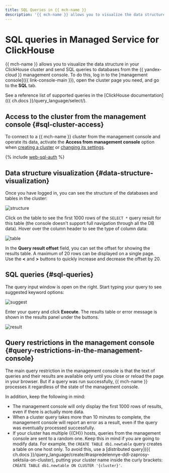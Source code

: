 ```yaml
---
title: SQL Queries in {{ mch-name }}
description: '{{ mch-name }} allows you to visualize the data structure on your {{ CH }} cluster and send SQL queries to databases from the {{ yandex-cloud }} management console. To do this, log into the management console, open the page of the required cluster and go to the SQL tab.'
---
```


# SQL queries in Managed Service for ClickHouse

{{ mch-name }} allows you to visualize the data structure in your ClickHouse cluster and send SQL queries to databases from the {{ yandex-cloud }} management console. To do this, log in to the [management console]({{ link-console-main }}), open the cluster page you need, and go to the **SQL** tab.

See a reference list of supported queries in the [ClickHouse documentation]({{ ch.docs }}/query_language/select/).

## Access to the cluster from the management console {#sql-cluster-access}

To connect to a {{ mch-name }} cluster from the management console and operate its data, activate the **Access from management console** option when [creating a cluster](cluster-create.md) or [changing its settings](update.md#change-additional-settings).

{% include [web-sql-auth](../../_includes/mdb/web-sql-auth-mch.md) %}


## Data structure visualization {#data-structure-visualization}

Once you have logged in, you can see the structure of the databases and tables in the cluster:

![structure](../../_assets/mdb/structure.png)

Click on the table to see the first 1000 rows of the `SELECT *` query result for this table (the console doesn't support full navigation through all the DB data). Hover over the column header to see the type of column data:

![table](../../_assets/mdb/table.png)

In the **Query result offset** field, you can set the offset for showing the results table. A maximum of 20 rows can be displayed on a single page. Use the **<** and **>** buttons to quickly increase and decrease the offset by 20.

## SQL queries {#sql-queries}

The query input window is open on the right. Start typing your query to see suggested keyword options:

![suggest](../../_assets/mdb/suggest.png)

Enter your query and click **Execute**. The results table or error message is shown in the results panel under the buttons.

![result](../../_assets/mdb/result.png)

## Query restrictions in the management console {#query-restrictions-in-the-management-console}

The main query restriction in the management console is that the text of queries and their results are available only until you close or reload the page in your browser. But if a query was run successfully, {{ mch-name }} processes it regardless of the state of the management console.

In addition, keep the following in mind:

* The management console will only display the first 1000 rows of results, even if there is actually more data.
* When a cluster query takes more than 10 minutes to complete, the management console will report an error as a result, even if the query was eventually processed successfully.
* If your cluster has multiple {{CH}} hosts, queries from the management console are sent to a random one. Keep this in mind if you are going to modify data. For example, the `CREATE TABLE db1.newtable` query creates a table on one host only. To avoid this, use a [distributed query]({{ ch.docs }}/query_language/create/#raspredelennye-ddl-zaprosy-sektsiia-on-cluster), putting your cluster name inside the curly brackets: `CREATE TABLE db1.newtable ON CLUSTER '{cluster}'`.
